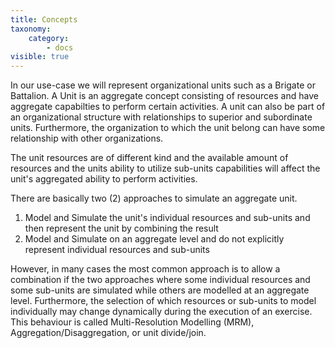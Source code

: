 ```yaml
---
title: Concepts
taxonomy:
    category:
        - docs
visible: true
---
```


In our use-case we will represent organizational units such as a Brigate or Battalion. A Unit is an aggregate concept consisting of resources and have aggregate capabilties to perform certain activities. A unit can also be part of an organizational structure with relationships to superior and subordinate units. Furthermore, the organization to which the unit belong can have some relationship with other organizations.

The unit resources are of different kind and the available amount of resources and the units ability to utilize sub-units capabilities will affect the unit's aggregated ability to perform activities. 

There are basically two (2) approaches to simulate an aggregate unit.
1. Model and Simulate the unit's individual resources and sub-units and then represent the unit by combining the result
2. Model and Simulate on an aggregate level and do not explicitly represent individual resources and sub-units

However, in many cases the most common approach is to allow a combination if the two approaches where some individual resources and some sub-units are simulated while others are modelled at an aggregate level. Furthermore, the selection of which resources or sub-units to model individually may change  dynamically during the execution of an exercise. This behaviour is called Multi-Resolution Modelling (MRM), Aggregation/Disaggregation, or unit divide/join. 

